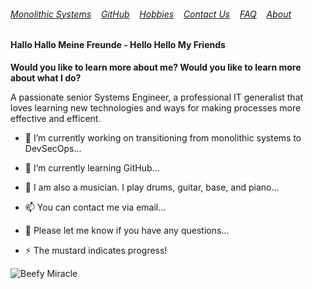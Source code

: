 ###### [Monolithic Systems](./monolithic.html)&nbsp; &nbsp; [GitHub](./Github.html)&nbsp; &nbsp; [Hobbies](./hobnies.html)&nbsp; &nbsp; [Contact Us](./contactUs.html)&nbsp; &nbsp; [FAQ](./faq.html)&nbsp; &nbsp; [About](./about.html)&nbsp; &nbsp;


#### Hallo Hallo Meine Freunde - Hello Hello My Friends

**Would you like to learn more about me? 
Would you like to learn more about what I do?** 

A passionate senior Systems Engineer, a professional IT generalist that loves learning new technologies and ways for making processes more effective and efficent.  
  

- 🔭 I’m currently working on transitioning from monolithic systems to DevSecOps...
                                                      
- 🌱 I’m currently learning GitHub...

- 🤔 I am also a musician. I play drums, guitar, base, and piano...

- 📫 You can contact me via email...

- 💬 Please let me know if you have any questions...

- ⚡ The mustard indicates progress!


![Beefy Miracle](https://fedoraproject.org/w/uploads/6/60/Hotdog.gif)
